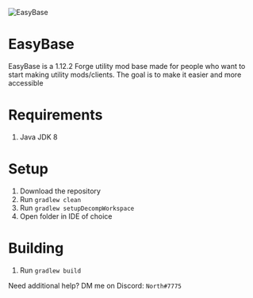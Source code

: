![EasyBase](https://user-images.githubusercontent.com/83515055/159556928-ed54efa2-b3a7-41db-85a0-be484cf49bec.png)

# EasyBase
EasyBase is a 1.12.2 Forge utility mod base made for people who want to start making utility mods/clients. The goal is to make it easier and more accessible

# Requirements
1. Java JDK 8

# Setup
1. Download the repository
2. Run `gradlew clean`
3. Run `gradlew setupDecompWorkspace`
4. Open folder in IDE of choice

# Building

1. Run `gradlew build`

Need additional help? DM me on Discord: `North#7775`
